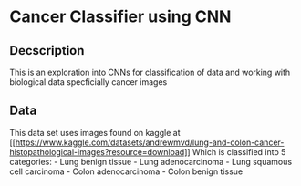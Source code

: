 # Cancer Classifier using CNN
## Decscription
This is an exploration into CNNs for classification of data and working with biological data specficially cancer images

## Data
This data set uses images found on kaggle at 
[[https://www.kaggle.com/datasets/andrewmvd/lung-and-colon-cancer-histopathological-images?resource=download]]
Which is classified into 5 categories:
    - Lung benign tissue
    - Lung adenocarcinoma
    - Lung squamous cell carcinoma
    - Colon adenocarcinoma
    - Colon benign tissue


